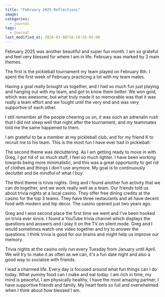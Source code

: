 ```yaml
---
title: "February 2025 Reflections"
image: 
categories:
  - journal
tags:
  - journal
last_modified_at: 2026-03-08T16:19:55-05:00
---
```


February 2025 was another beautiful and super fun month. I am so grateful and feel very blessed for where I am in life. February was marked by 3 main themes.

The first is the pickleball tournament my team played on February 8th. I spent the first week of February practicing a lot with my team mates.

Having a goal really brought us together, and I had so much fun just playing and hanging out with my team, and got to know them better. We won gold, which was awesome, but what truly made it so memorable was that it was really a team effort and we fought until the very end and was very supportive of each other.

I still remember all the people cheering us on, it was such an adrenalin rush that I did not sleep well that night after the tournament, and my teammates told me the same happened to them. 

I am grateful to be a member at my pickleball club, and for my friend K to recruit me to his team. This is the most fun I have ever had in pickleball.

The second theme was decluttering. As I am getting ready to move in with Greg, I got rid of so much stuff, I feel so much lighter. I have been working towards being more minimalistic, and this was a great opportunity to get rid of clothes and things I don't use anymore. My goal is to continuously declutter and be mindful of what I buy.

The third theme is trivia nights. Greg and I found another fun activity that we can do together, and we work really well as a team. Our friends told us about trivia nights at a local casino. They offer free dining credits at the casino for the top 3 teams. They have three restaurants and all have decent food with modern and hip decor. The casino opened just two years ago.

Greg and I won second place the first time we went and I've been hooked on trivia ever since. I found a YouTube trivia channel which displays the questions and answers and I play it on the TV on silent mode. Greg and I would sometimes watch one video together and try to answer the questions. I think trivia is good for our brains and might help us improve our memory. 

Trivia nights at the casino only run every Tuesday from January until April. We will try to make it as often as we can, it's a fun date night and also a good way to socialize with friends.

I lead a charmed life. Every day is focused around what fun things can I do today. What yummy food can I make and eat today. I am rich in time, my mind is peaceful, I am physically healthy, I have the most amazing partner, I have supportive friends and family. My heart feels so full and overwhelmed when I think about how blessed I am.







